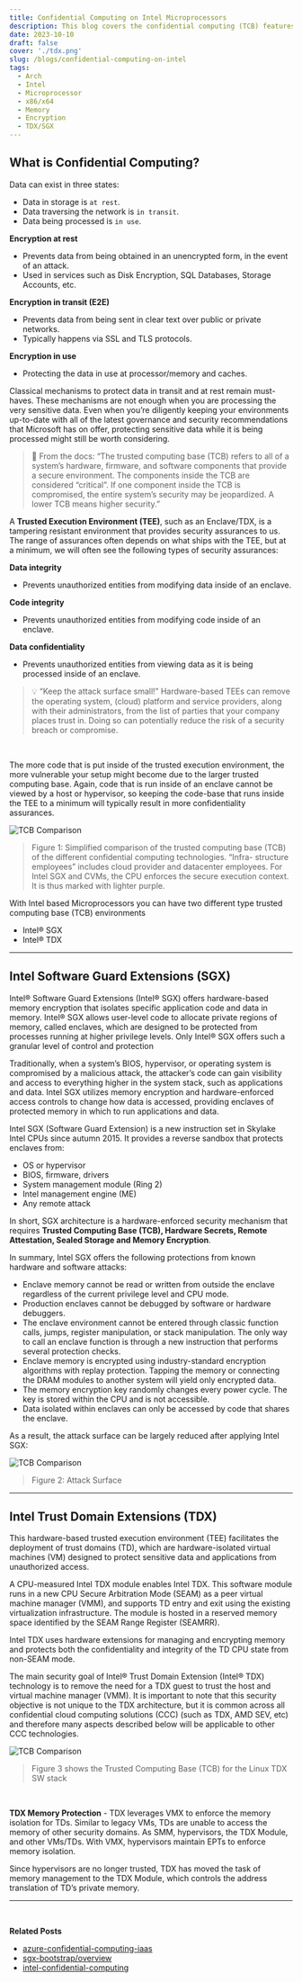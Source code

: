 ```yaml
---
title: Confidential Computing on Intel Microprocessors
description: This blog covers the confidential computing (TCB) features on the Intel chips
date: 2023-10-10
draft: false
cover: './tdx.png'
slug: /blogs/confidential-computing-on-intel
tags:
  - Arch
  - Intel
  - Microprocessor
  - x86/x64
  - Memory
  - Encryption
  - TDX/SGX
---
```


## What is Confidential Computing?

Data can exist in three states:

- Data in storage is `at rest`.
- Data traversing the network is `in transit`.
- Data being processed is `in use`.

**Encryption at rest**

- Prevents data from being obtained in an unencrypted form, in the event of an attack.
- Used in services such as Disk Encryption, SQL Databases, Storage Accounts, etc.

**Encryption in transit (E2E)**

- Prevents data from being sent in clear text over public or private networks.
- Typically happens via SSL and TLS protocols.

**Encryption in use**

- Protecting the data in use at processor/memory and caches.

Classical mechanisms to protect data in transit and at rest remain must-haves. These mechanisms are not enough when you are processing the very sensitive data. Even when you’re diligently keeping your environments up-to-date with all of the latest governance and security recommendations that Microsoft has on offer, protecting sensitive data while it is being processed might still be worth considering.

> 📖 From the docs: “The trusted computing base (TCB) refers to all of a system’s hardware, firmware, and software components that provide a secure environment. The components inside the TCB are considered “critical”. If one component inside the TCB is compromised, the entire system’s security may be jeopardized. A lower TCB means higher security.”

A **Trusted Execution Environment (TEE)**, such as an Enclave/TDX, is a tampering resistant environment that provides security assurances to us. The range of assurances often depends on what ships with the TEE, but at a minimum, we will often see the following types of security assurances:

**Data integrity**

- Prevents unauthorized entities from modifying data inside of an enclave.

**Code integrity**

- Prevents unauthorized entities from modifying code inside of an enclave.

**Data confidentiality**

- Prevents unauthorized entities from viewing data as it is being processed inside of an enclave.

> 💡 “Keep the attack surface small!” Hardware-based TEEs can remove the operating system, (cloud) platform and service providers, along with their administrators, from the list of parties that your company places trust in. Doing so can potentially reduce the risk of a security breach or compromise.

<br />

The more code that is put inside of the trusted execution environment, the more vulnerable your setup might become due to the larger trusted computing base. Again, code that is run inside of an enclave cannot be viewed by a host or hypervisor, so keeping the code-base that runs inside the TEE to a minimum will typically result in more confidentiality assurances.

![TCB Comparison](tcb-comparison.png)

> Figure 1: Simplified comparison of the trusted computing base (TCB) of the different confidential computing technologies. “Infra- structure employees” includes cloud provider and datacenter employees. For Intel SGX and CVMs, the CPU enforces the secure execution context. It is thus marked with lighter purple.

With Intel based Microprocessors you can have two different type trusted computing base (TCB) environments

- Intel® SGX
- Intel® TDX

---

## Intel Software Guard Extensions (SGX)

Intel® Software Guard Extensions (Intel® SGX) offers hardware-based memory encryption that isolates specific application code and data in memory. Intel® SGX allows user-level code to allocate private regions of memory, called enclaves, which are designed to be protected from processes running at higher privilege levels. Only Intel® SGX offers such a granular level of control and protection

Traditionally, when a system’s BIOS, hypervisor, or operating system is compromised by a malicious attack, the attacker’s code can gain visibility and access to everything higher in the system stack, such as applications and data. Intel SGX utilizes memory encryption and hardware-enforced access controls to change how data is accessed, providing enclaves of protected
memory in which to run applications and data.

Intel SGX (Software Guard Extension) is a new instruction set in Skylake Intel CPUs since autumn 2015. It provides a reverse sandbox that protects enclaves from:

- OS or hypervisor
- BIOS, firmware, drivers
- System management module (Ring 2)
- Intel management engine (ME)
- Any remote attack

In short, SGX architecture is a hardware-enforced security mechanism that requires **Trusted Computing Base (TCB), Hardware Secrets, Remote Attestation, Sealed Storage and Memory Encryption**.

In summary, Intel SGX offers the following protections from known hardware and software attacks:

- Enclave memory cannot be read or written from outside the enclave regardless of the current privilege level and CPU mode.
- Production enclaves cannot be debugged by software or hardware debuggers.
- The enclave environment cannot be entered through classic function calls, jumps, register manipulation, or stack manipulation. The only way to call an enclave function is through a new instruction that performs several protection checks.
- Enclave memory is encrypted using industry-standard encryption algorithms with replay protection. Tapping the memory or connecting the DRAM modules to another system will yield only encrypted data.
- The memory encryption key randomly changes every power cycle. The key is stored within the CPU and is not accessible.
- Data isolated within enclaves can only be accessed by code that shares the enclave.

As a result, the attack surface can be largely reduced after applying Intel SGX:

![TCB Comparison](enclave-comparison.png)

> Figure 2: Attack Surface

---

## Intel Trust Domain Extensions (TDX)

This hardware-based trusted execution environment (TEE) facilitates the deployment of trust domains (TD), which are hardware-isolated virtual machines (VM) designed to protect sensitive data and applications from unauthorized access.

A CPU-measured Intel TDX module enables Intel TDX. This software module runs in a new CPU Secure Arbitration Mode (SEAM) as a peer virtual machine manager (VMM), and supports TD entry and exit using the existing virtualization infrastructure. The module is hosted in a reserved memory space identified by the SEAM Range Register (SEAMRR).

Intel TDX uses hardware extensions for managing and encrypting memory and protects both the confidentiality and integrity of the TD CPU state from non-SEAM mode.

The main security goal of Intel® Trust Domain Extension (Intel® TDX) technology is to remove the need for a TDX guest to trust the host and virtual machine manager (VMM). It is important to note that this security objective is not unique to the TDX architecture, but it is common across all confidential cloud computing solutions (CCC) (such as TDX, AMD SEV, etc) and therefore many aspects described below will be applicable to other CCC technologies.

![TCB Comparison](tdx.png)

> Figure 3 shows the Trusted Computing Base (TCB) for the Linux TDX SW stack

<br />

**TDX Memory Protection** - TDX leverages VMX to enforce the memory isolation for TDs. Similar to legacy VMs, TDs are unable to access the memory of other security domains. As SMM, hypervisors, the TDX Module, and other VMs/TDs. With VMX, hypervisors maintain EPTs to enforce memory isolation.

Since hypervisors are no longer trusted, TDX has moved the task of memory management to the TDX Module, which controls the address translation of TD’s private memory.

---

<br />

**Related Posts**

- [azure-confidential-computing-iaas](https://thomasvanlaere.com/posts/2022/04/azure-confidential-computing-iaas/)
- [sgx-bootstrap/overview](https://sgx101.gitbook.io/sgx101/sgx-bootstrap/overview)
- [intel-confidential-computing](https://www.intel.com/content/www/us/en/security/confidential-computing.html)
